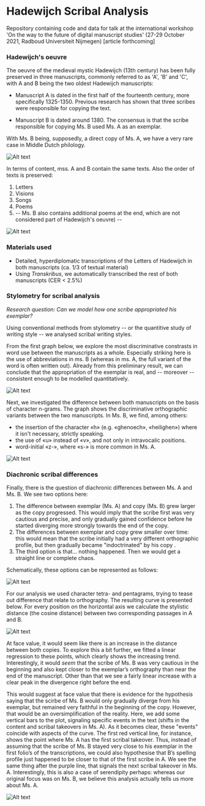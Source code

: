 # Hadewijch Scribal Analysis

Repository containing code and data for talk at the international workshop 'On the way to the future of digital manuscript studies' 
(27-29 October 2021, Radboud Universiteit Nijmegen) [article forthcoming]

### Hadewijch's oeuvre

The oeuvre of the medieval mystic Hadewijch (13th century) has been fully preserved in three manuscripts, commonly referred to as 'A', 'B' and 'C', with A and B being the two oldest Hadewijch manuscripts:

- Manuscript A is dated in the first half of the fourteenth century, more specifically 1325-1350. Previous research has shown that three scribes were responsible for copying the text. 

- Manuscript B is dated around 1380. The consensus is that the scribe responsible for copying Ms. B used Ms. A as an exemplar.

With Ms. B being, supposedly, a direct copy of Ms. A, we have a very rare case in Middle Dutch philology.

![Alt text](/slides/A_B.jpeg?raw=true "Hadewijch Manuscripts A and B")

In terms of content, mss. A and B contain the same texts. Also the order of texts is preserved:

1. Letters
2. Visions
3. Songs
4. Poems
5.  -- Ms. B also contains additional poems at the end, which are not considered part of Hadewijch's oeuvre) --

![Alt text](/slides/texts.jpeg?raw=true "Order of texts in mss. A and B")

### Materials used

- Detailed, hyperdiplomatic transcriptions of the Letters of Hadewijch in both manuscripts (ca. 1/3 of textual material)
- Using _Transkribus_, we automatically transcribed the rest of both manuscripts (CER < 2.5%)

### Stylometry for scribal analysis

*Research question: Can we model how one scribe appropriated his exemplar?*

Using conventional methods from stylometry -- or the quantitive study of writing style -- we analysed scribal writing styles.

From the first graph below, we explore the most discriminative constrasts in word use between the manuscripts as a whole. Especially striking here is the use of abbreviations in ms. B (whereas in ms. A, the full variant of the word is often written out). Already from this preliminary result, we can conclude that the appropriation of the exemplar is real, and -- moreover -- consistent enough to be modelled quantitatively.

![Alt text](/gfx/zeta.png?raw=true "Zeta for Scribal Analysis")

Next, we investigated the difference between both manuscripts on the basis of character n-grams. The graph shows the discriminative orthographic variants between the two manuscripts. In Ms. B, we find, among others: 

- the insertion of the character «h» (e.g. «ghenoech», «heilighen») where it isn't necessary, strictly speaking. 
- the use of «u» instead of «v», and not only in intravocalic positions. 
- word-initial «z-», where «s-» is more common in Ms. A.

![Alt text](/gfx/features.png?raw=true "Zeta for Scribal Analysis")

### Diachronic scribal differences

Finally, there is the question of diachronic differences between Ms. A and Ms. B. We see two options here:

1. The difference between exemplar (Ms. A) and copy (Ms. B) grew larger as the copy progressed. This would imply that the scribe first was very cautious and precise, and only gradually gained confidence before he started diverging more strongly towards the end of the copy.
2. The differences between exemplar and copy grew smaller over time: this would mean that the scribe initially had a very different orthographic profile, but then gradually became "indoctrinated" by his copy .
3. The third option is that... nothing happened. Then we would get a straight line or complete chaos.

Schematically, these options can be represented as follows:

![Alt text](/slides/diachronic_trends.jpeg?raw=true "Possible diachronic trends")

For our analysis we used character tetra- and pentagrams, trying to tease out difference that relate to orthography. The resulting curve is presented below. For every position on the horizontal axis we calculate the stylistic distance (the cosine distance) between two corresponding passages in A and B.
 
![Alt text](/gfx/distance_regression.png?raw=true "Scribal distance")

At face value, it would seem like there is an increase in the distance between both copies. To explore this a bit further, we fitted a linear regression to these points, which clearly shows the increasing trend. Interestingly, it would *seem* that the scribe of Ms. B was very cautious in the beginning and also kept closer to the exemplar’s orthography than near the end of the manuscript. Other than that we see a fairly linear increase with a clear peak in the divergence right before the end.

This would suggest at face value that there is evidence for the hypothesis saying that the scirbe of Ms. B would only gradually diverge from his exemplar, but remained very faithful in the beginning of the copy. However, that would be an oversimplification of the reality. Here, we add some vertical bars to the plot, signaling specific events in the text (shifts in the content and scribal takeovers in Ms. A). As it becomes clear, these "events" coincide with aspects of the curve. The first red vertical line, for instance, shows the point where Ms. A has the first scribal takeover. Thus, instead of assuming that the scribe of Ms. B stayed very close to his exemplar in the first folio’s of the transcriptions, we could also hypothesise that B’s spelling profile just happened to be closer to that of the first scribe in A. We see the same thing after the purple line, that signals the next scribal takeover in Ms. A. Interestingly, this is also a case of serendipity perhaps: whereas our original focus was on Ms. B, we believe this analysis actually tells us more about Ms. A.

![Alt text](/gfx/distance_bars.png?raw=true "Scribal distance")

